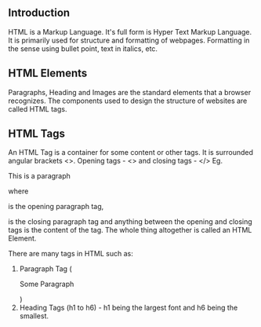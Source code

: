 ## Introduction
HTML is a Markup Language. It's full form is Hyper Text Markup Language.
It is primarily used for structure and formatting of webpages. Formatting in the sense using bullet point, text in italics, etc.

## HTML Elements
Paragraphs, Heading and Images are the standard elements that a browser recognizes.
The components used to design the structure of websites are called HTML tags.

## HTML Tags
An HTML Tag is a container for some content or other tags.
It is surrounded angular brackets <>. Opening tags - <> and closing tags - </>
Eg. <p>This is a paragraph</p> where <p> is the opening paragraph tag, </p> is the closing paragraph tag and anything  between the opening and closing tags is the content of the tag. The whole thing altogether is called an HTML Element.

There are many tags in HTML such as:

1. Paragraph Tag (<p>Some Paragraph</p>)
2. Heading Tags (h1 to h6) - h1 being the largest font and h6 being the smallest.